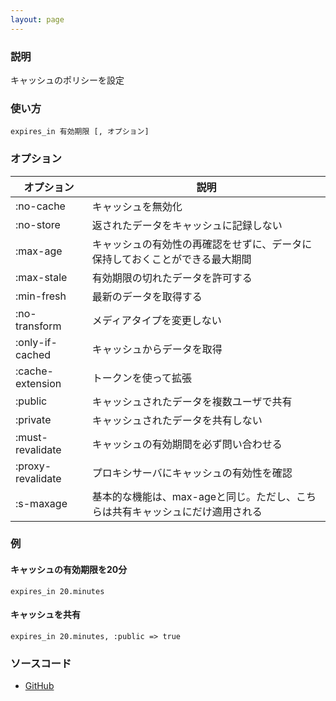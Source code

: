 ```yaml
---
layout: page
---
```

### 説明
キャッシュのポリシーを設定

### 使い方
    expires_in 有効期限 [, オプション]

### オプション

オプション             | 説明
----------------- | ------------------------------------------
:no-cache         | キャッシュを無効化
:no-store         | 返されたデータをキャッシュに記録しない
:max-age          | キャッシュの有効性の再確認をせずに、データに保持しておくことができる最大期間
:max-stale        | 有効期限の切れたデータを許可する
:min-fresh        | 最新のデータを取得する
:no-transform     | メディアタイプを変更しない
:only-if-cached   | キャッシュからデータを取得
:cache-extension  | トークンを使って拡張
:public           | キャッシュされたデータを複数ユーザで共有
:private          | キャッシュされたデータを共有しない
:must-revalidate  | キャッシュの有効期間を必ず問い合わせる
:proxy-revalidate | プロキシサーバにキャッシュの有効性を確認
:s-maxage         | 基本的な機能は、max-ageと同じ。ただし、こちらは共有キャッシュにだけ適用される

### 例
#### キャッシュの有効期限を20分
    expires_in 20.minutes

#### キャッシュを共有
    expires_in 20.minutes, :public => true

### ソースコード
* [GitHub](https://github.com/rails/rails/blob/6c941ea40571acd1e399bf885605ea90c30e1807/actionpack/lib/action_controller/metal/conditional_get.rb#L176)